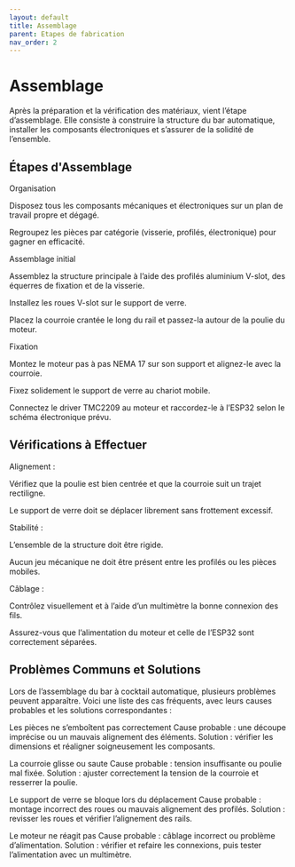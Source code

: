 ```yaml
---
layout: default
title: Assemblage
parent: Etapes de fabrication
nav_order: 2
---
```


# Assemblage
Après la préparation et la vérification des matériaux, vient l’étape d’assemblage. Elle consiste à construire la structure du bar automatique, installer les composants électroniques et s’assurer de la solidité de l’ensemble.

## Étapes d'Assemblage

Organisation

Disposez tous les composants mécaniques et électroniques sur un plan de travail propre et dégagé.

Regroupez les pièces par catégorie (visserie, profilés, électronique) pour gagner en efficacité.

Assemblage initial

Assemblez la structure principale à l’aide des profilés aluminium V-slot, des équerres de fixation et de la visserie.

Installez les roues V-slot sur le support de verre.

Placez la courroie crantée le long du rail et passez-la autour de la poulie du moteur.

Fixation

Montez le moteur pas à pas NEMA 17 sur son support et alignez-le avec la courroie.

Fixez solidement le support de verre au chariot mobile.

Connectez le driver TMC2209 au moteur et raccordez-le à l’ESP32 selon le schéma électronique prévu.
## Vérifications à Effectuer
Alignement :

Vérifiez que la poulie est bien centrée et que la courroie suit un trajet rectiligne.

Le support de verre doit se déplacer librement sans frottement excessif.

Stabilité :

L’ensemble de la structure doit être rigide.

Aucun jeu mécanique ne doit être présent entre les profilés ou les pièces mobiles.

Câblage :

Contrôlez visuellement et à l’aide d’un multimètre la bonne connexion des fils.

Assurez-vous que l’alimentation du moteur et celle de l’ESP32 sont correctement séparées.

## Problèmes Communs et Solutions
Lors de l’assemblage du bar à cocktail automatique, plusieurs problèmes peuvent apparaître. Voici une liste des cas fréquents, avec leurs causes probables et les solutions correspondantes :

Les pièces ne s’emboîtent pas correctement
Cause probable : une découpe imprécise ou un mauvais alignement des éléments.
Solution : vérifier les dimensions et réaligner soigneusement les composants.

La courroie glisse ou saute
Cause probable : tension insuffisante ou poulie mal fixée.
Solution : ajuster correctement la tension de la courroie et resserrer la poulie.

Le support de verre se bloque lors du déplacement
Cause probable : montage incorrect des roues ou mauvais alignement des profilés.
Solution : revisser les roues et vérifier l’alignement des rails.

Le moteur ne réagit pas
Cause probable : câblage incorrect ou problème d’alimentation.
Solution : vérifier et refaire les connexions, puis tester l’alimentation avec un multimètre.
